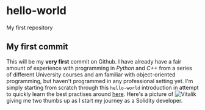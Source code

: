 # hello-world
My first repository

## My first commit
This will be my **very first** commit on Github. I have already have a fair amount of experience with programming in *Python* and *C++* from a series of different University courses and am familiar with object-oriented programming, but haven't programmed in any professional setting yet. I'm simply starting from scratch through this `hello-world` introduction in attempt to quickly learn the best practises around [here](https://github.com/). Here's a picture of ![Vitalik](https://user-images.githubusercontent.com/101819535/158999036-3fdcbfc1-e4de-493a-aadd-0d8c49788082.jpeg) giving me two thumbs up as I start my journey as a Solidity developer.
